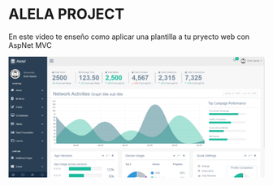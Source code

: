 # ALELA PROJECT
En este video te enseño como aplicar una plantilla a tu pryecto web con AspNet MVC

![ScreenShot](screen_alela.png)
